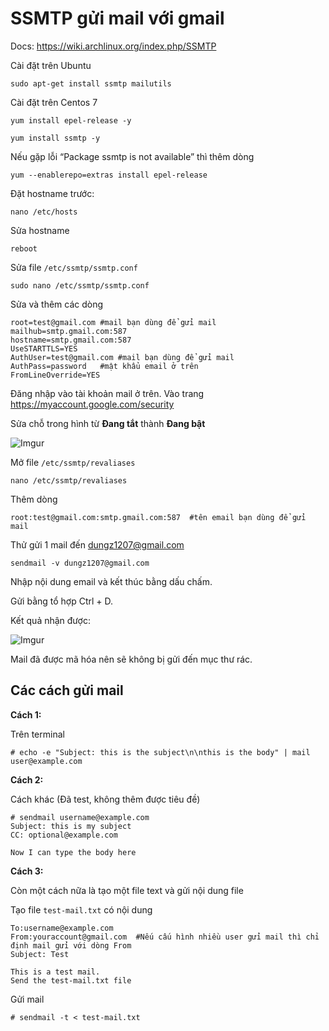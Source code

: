 # SSMTP gửi mail với gmail

Docs: https://wiki.archlinux.org/index.php/SSMTP

Cài đặt trên Ubuntu

    sudo apt-get install ssmtp mailutils

Cài đặt trên Centos 7

    yum install epel-release -y
    
    yum install ssmtp -y

Nếu gặp lỗi “Package ssmtp is not available” thì thêm dòng

    yum --enablerepo=extras install epel-release

Đặt hostname trước:

    nano /etc/hosts

Sửa hostname

    reboot

Sửa file `/etc/ssmtp/ssmtp.conf`

    sudo nano /etc/ssmtp/ssmtp.conf

Sửa và thêm các dòng
```
root=test@gmail.com #mail bạn dùng để gửi mail
mailhub=smtp.gmail.com:587
hostname=smtp.gmail.com:587
UseSTARTTLS=YES
AuthUser=test@gmail.com #mail bạn dùng để gửi mail
AuthPass=password   #mật khẩu email ở trên
FromLineOverride=YES
```

Đăng nhập vào tài khoản mail ở trên. Vào trang https://myaccount.google.com/security

Sửa chỗ trong hình từ **Đang tắt** thành **Đang bật**

![Imgur](https://i.imgur.com/Q7jtrMg.png)

Mở file `/etc/ssmtp/revaliases`

    nano /etc/ssmtp/revaliases

Thêm dòng

    root:test@gmail.com:smtp.gmail.com:587  #tên email bạn dùng để gửi mail

Thử gửi 1 mail đến dungz1207@gmail.com

    sendmail -v dungz1207@gmail.com

Nhập nội dung email và kết thúc bằng dấu chấm.

Gửi bằng tổ hợp Ctrl + D.

Kết quả nhận được:

![Imgur](https://i.imgur.com/Ea26gui.png)

Mail đã được mã hóa nên sẽ không bị gửi đến mục thư rác.

## Các cách gửi mail

**Cách 1:**

Trên terminal

    # echo -e "Subject: this is the subject\n\nthis is the body" | mail user@example.com

**Cách 2:**

Cách khác (Đã test, không thêm được tiêu đề)

    # sendmail username@example.com
    Subject: this is my subject
    CC: optional@example.com

    Now I can type the body here

**Cách 3:**

Còn một cách nữa là tạo một file text và gửi nội dung file

Tạo file `test-mail.txt` có nội dung

    To:username@example.com
    From:youraccount@gmail.com  #Nếu cấu hình nhiều user gửi mail thì chỉ định mail gửi với dòng From
    Subject: Test

    This is a test mail.
    Send the test-mail.txt file

Gửi mail

    # sendmail -t < test-mail.txt